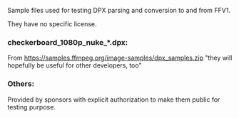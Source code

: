 Sample files used for testing DPX parsing and conversion to and from FFV1.

They have no specific license.

### checkerboard_1080p_nuke_\*.dpx:
From https://samples.ffmpeg.org/image-samples/dpx_samples.zip
"they will hopefully be useful for other developers, too"

### Others:
Provided by sponsors with explicit authorization to make them public for testing purpose.
